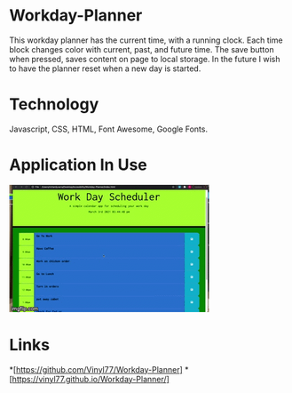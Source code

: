 # Workday-Planner
This workday planner has the current time, with a running clock. Each time block changes color with current, past, and future time.  The save button when pressed, saves content on page to local storage.  In the future I wish to have the planner reset when a new day is started.

# Technology 
Javascript, CSS, HTML, Font Awesome, Google Fonts.

# Application In Use
![workday](assets/workday.gif)

# Links
 *[https://github.com/Vinyl77/Workday-Planner]
 *[https://vinyl77.github.io/Workday-Planner/]
